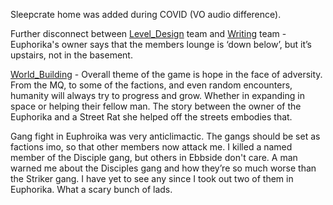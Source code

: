 Sleepcrate home was added during COVID (VO audio difference).

Further disconnect between [Level_Design](Level_Design.md) team and [Writing](Writing.md) team - Euphorika's owner says that the members lounge is ‘down below’, but it’s upstairs, not in the basement.

[World_Building](World_Building.md) - Overall theme of the game is hope in the face of adversity. From the MQ, to some of the factions, and even random encounters, humanity will always try to progress and grow. Whether in expanding in space or helping their fellow man. The story between the owner of the Euphorika and a Street Rat she helped off the streets embodies that.

Gang fight in Euphroika was very anticlimactic. The gangs should be set as factions imo, so that other members now attack me. I killed a named member of the Disciple gang, but others in Ebbside don't care.
	A man warned me about the Disciples gang and how they’re so much worse than the Striker gang. I have yet to see any since I took out two of them in Euphorika. What a scary bunch of lads.
